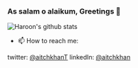### As salam o alaikum, Greetings 👋

![Haroon's github stats](https://github-readme-stats.vercel.app/api?username=aitchkhan&show_icons=true&theme=radical&count_private=true)

- 📫 How to reach me:

twitter: [@aitchkhanT](https://twitter.com/aitchkhanT)
linkedIn: [@aitchkhan](https://www.linkedin.com/in/aitchkhan/)


<!--
**aitchkhan/aitchkhan** is a ✨ _special_ ✨ repository because its `README.md` (this file) appears on your GitHub profile.

Here are some ideas to get you started:

- 🔭 I’m currently working on ...
- 🌱 I’m currently learning ...
- 👯 I’m looking to collaborate on ...
- 🤔 I’m looking for help with ...
- 💬 Ask me about ...

- 😄 Pronouns: ...
- ⚡ Fun fact: ...
-->
